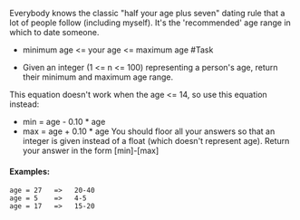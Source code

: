 Everybody knows the classic "half your age plus seven" dating rule that a lot of people follow (including myself). It's the 'recommended' age range in which to date someone.


* minimum age <= your age <= maximum age #Task

* Given an integer (1 <= n <= 100) representing a person's age, return their minimum and maximum age range.

This equation doesn't work when the age <= 14, so use this equation instead:

* min = age - 0.10 * age
* max = age + 0.10 * age
You should floor all your answers so that an integer is given instead of a float (which doesn't represent age). Return your answer in the form [min]-[max]

#### Examples:
```
age = 27   =>   20-40
age = 5    =>   4-5
age = 17   =>   15-20
```
